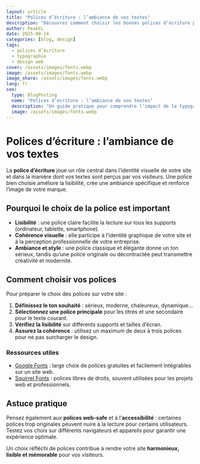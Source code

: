 ```yaml
---
layout: article
title: "Polices d’écriture : l’ambiance de vos textes"
description: "Découvrez comment choisir les bonnes polices d’écriture pour créer une ambiance unique et renforcer l’identité visuelle de votre site web."
author: PeakCL
date: 2025-08-14
categories: [blog, design]
tags:
  - polices d’écriture
  - typographie
  - design web
cover: /assets/images/fonts.webp
image: /assets/images/fonts.webp
image_share: /assets/images/fonts.webp
lang: fr
seo:
  type: BlogPosting
  name: "Polices d’écriture : l’ambiance de vos textes"
  description: "Un guide pratique pour comprendre l’impact de la typographie sur votre site web et vos visiteurs."
  image: /assets/images/fonts.webp
---
```


# Polices d’écriture : l’ambiance de vos textes

La **police d’écriture** joue un rôle central dans l’identité visuelle de votre site et dans la manière dont vos textes sont perçus par vos visiteurs. Une police bien choisie améliore la lisibilité, crée une ambiance spécifique et renforce l’image de votre marque.  

## Pourquoi le choix de la police est important

- **Lisibilité** : une police claire facilite la lecture sur tous les supports (ordinateur, tablette, smartphone).  
- **Cohérence visuelle** : elle participe à l’identité graphique de votre site et à la perception professionnelle de votre entreprise.  
- **Ambiance et style** : une police classique et élégante donne un ton sérieux, tandis qu’une police originale ou décontractée peut transmettre créativité et modernité.  

## Comment choisir vos polices

Pour préparer le choix des polices sur votre site :  
1. **Définissez le ton souhaité** : sérieux, moderne, chaleureux, dynamique…  
2. **Sélectionnez une police principale** pour les titres et une secondaire pour le texte courant.  
3. **Vérifiez la lisibilité** sur différents supports et tailles d’écran.  
4. **Assurez la cohérence** : utilisez un maximum de deux à trois polices pour ne pas surcharger le design.  

### Ressources utiles

- [Google Fonts](https://fonts.google.com/) : large choix de polices gratuites et facilement intégrables sur un site web.  
- [Squirrel Fonts](https://www.fontsquirrel.com/) : polices libres de droits, souvent utilisées pour les projets web et professionnels.  

## Astuce pratique

Pensez également aux **polices web-safe** et à l’**accessibilité** : certaines polices trop originales peuvent nuire à la lecture pour certains utilisateurs. Testez vos choix sur différents navigateurs et appareils pour garantir une expérience optimale.  

Un choix réfléchi de polices contribue à rendre votre site **harmonieux, lisible et mémorable** pour vos visiteurs.
